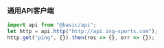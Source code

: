 ### 通用API客户端

```javascript
import api from "@basic/api";
let http = api.http("http://api.ing-sports.com");
http.get("ping", {}).then(res => {}, err => {});
```
